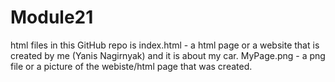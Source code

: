 # Module21
html files in this GitHub repo is 
index.html - a html page or a website that is created by me (Yanis Nagirnyak) and it is about my car.
MyPage.png - a png file or a picture of the webiste/html page that was created.
